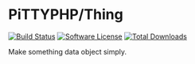 # PiTTYPHP/Thing

[![Build Status](https://travis-ci.org/bittyphp/thing.svg?branch=master)](https://travis-ci.org/bittyphp/thing)
[![Software License](https://img.shields.io/badge/license-MIT-brightgreen.svg?style=flat-square)](https://github.com/bittyphp/thing/blob/master/LICENSE)
[![Total Downloads](https://img.shields.io/packagist/dt/bittyphp/thing.svg?style=flat-square)](https://packagist.org/packages/bittyphp/thing)

Make something data object simply.
